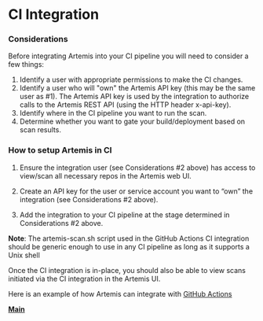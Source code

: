# CI Integration


### Considerations

Before integrating Artemis into your CI pipeline you will need to consider a few things:

1. Identify a user with appropriate permissions to make the CI changes.
1. Identify a user who will "own" the Artemis API key (this may be the same user as #1). The Artemis API key is used by the integration to authorize calls to the Artemis REST API (using the HTTP header x-api-key).
1. Identify where in the CI pipeline you want to run the scan.
1. Determine whether you want to gate your build/deployment based on scan results.

### How to setup Artemis in CI

1. Ensure the integration user (see Considerations #2 above) has access to view/scan all necessary repos in the Artemis web UI.
 
1. Create an API key for the user or service account you want to “own” the integration (see Considerations #2 above).
 
1. Add the integration to your CI pipeline at the stage determined in Considerations #2 above.  


**Note**: The artemis-scan.sh script used in the GitHub Actions CI integration should be generic enough to use in any CI pipeline as long as it supports a Unix shell
 
Once the CI integration is in-place, you should also be able to view scans initiated via the CI integration in the Artemis UI.

Here is an example of how Artemis can integrate with [GitHub Actions](actions.md)

**[Main](../README.md)**



